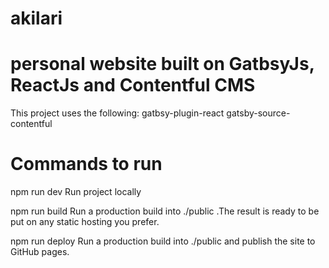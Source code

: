# akilari

# personal website built on GatbsyJs, ReactJs and Contentful CMS

This project uses the following:
  gatbsy-plugin-react
  gatsby-source-contentful
# Commands to run

npm run dev
Run project locally

npm run build
Run a production build into ./public .The result is ready to be put on any static hosting you prefer.

npm run deploy
Run a production build into ./public and publish the site to GitHub pages.
